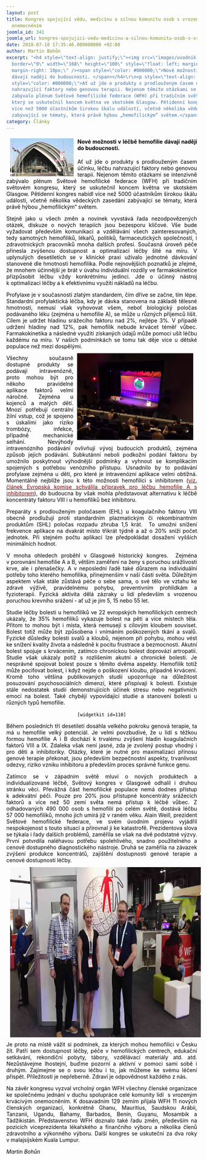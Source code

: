 ```yaml
---
layout: post
title: Kongres spojující vědu, medicínu a silnou komunitu osob s vrozeným krvácivým
  onemocněním
joomla_id: 341
joomla_url: kongres-spojujici-vedu-medicinu-a-silnou-komunitu-osob-s-vrozenym-krvacivym-onemocnenim
date: 2018-07-18 17:35:46.000000000 +02:00
author: Martin Bohůn
excerpt: "<h4 style=\"text-align: justify;\"><img src=\"images/uvodnik-clanku-foto/glasgow%20wfh%202018.jpg\"
  border=\"0\" width=\"168\" height=\"100\" style=\"float: left; margin-left: 10px;
  margin-right: 10px;\" /><span style=\"color: #000000;\">Nové možnosti v léčbě hemofilie
  dávají naději do budoucnosti. </span></h4>\r\n<p style=\"text-align: justify;\"><span
  style=\"color: #000000;\">Ať už jde o produkty s prodlouženým časem účinku, léčbu
  nahrazující faktory nebo genovou terapii. Nejenom těmito otázkami se intenzivně
  zabývalo plénum Světové hemofilické federace (WFH) při tradičním světovém kongresu,
  který se uskutečnil koncem května ve skotském Glasgow. Pětidenní kongres nabídl
  více než 5000 účastníkům širokou škálu událostí, včetně několika vědeckých zasedání
  zabývající se tématy, která právě hýbou „hemofilickým“ světem.</span></p>"
category: Články
---
```

<h4 style="text-align: justify;"><img src="images/uvodnik-clanku-foto/glasgow%20wfh%202018.jpg" border="0" width="168" height="100" style="float: left; margin-left: 10px; margin-right: 10px;" /><span style="color: #000000;">Nové možnosti v léčbě hemofilie dávají naději do budoucnosti. </span></h4>

<p style="text-align: justify;"><span style="color: #000000;">Ať už jde o produkty s prodlouženým časem účinku, léčbu nahrazující faktory nebo genovou terapii. Nejenom těmito otázkami se intenzivně zabývalo plénum Světové hemofilické federace (WFH) při tradičním světovém kongresu, který se uskutečnil koncem května ve skotském Glasgow. Pětidenní kongres nabídl více než 5000 účastníkům širokou škálu událostí, včetně několika vědeckých zasedání zabývající se tématy, která právě hýbou „hemofilickým“ světem.</span></p>



<p style="text-align: justify;"><span style="color: #000000;">Stejně jako u všech změn a novinek vyvstává řada nezodpovězených otázek, diskuze o nových terapiích jsou bezesporu klíčové. Vše bude vyžadovat především komunikaci a vzdělávání všech zainteresovaných, tedy samotných hemofiliků, lék</span><span style="color: #000000;">ařů, politiků, farmaceutických společností, i zdravotnických pracovníků mnoha dalších profesí. Současná úroveň péče přinesla zvýšenou dostupnost a optimalizaci léčby šité na míru. V uplynulých desetiletích se v klinické praxi užívalo jednotné dávkování stanovené dle hmotnosti hemofilika. Podle nejnově</span><span style="color: #000000;">j</span><span style="color: #000000;">ších poznatků je zřejmé, že mnohem účinnější je brát v úvahu individuální rozdíly ve farmakokinetice přizpůsobit léčbu vždy konkrétnímu jedinci. Jde o účinný nástroj k optimalizaci léčby a k efektivnímu využití nákladů na léčbu. </span></p>

<p style="text-align: justify;"><span style="color: #000000;">Profylaxe je v současnosti zlatým standardem, čím dříve se začne, tím lépe. Standardní profylaktická léčba, kdy je dávka stanovena na základě tělesné hmotnosti, nemusí však vyhovovat všem, neboť biologický poločas podávaného léku (zejména u hemofilie A), se může u různých příjemců lišit. Cílem je udržet hladinu srážecího faktoru nad 2%, nejlépe 3%. V případě udržení hladiny nad 12%, pak hemofilik nebude krvácet téměř vůbec. Farmakokinetika a následné využití získaných údajů může pomoci ušít léčbu každému na míru. V našich podmínkách se tomu tak děje více u dětské populace než mezi dospělými.</span><span style="color: #000000;"><img src="images/fotogalerie/WFH/kongres2018/wfh_kongresovy_sal_glasgow.jpg" border="0" width="307" height="229" style="margin: 10px; float: right;" /></span></p>

<p style="text-align: justify;"><span style="color: #000000;">Všechny současně dostupné produkty se podávají intravenózně, proto mohou být pro někoho pravidelné aplikace faktorů velmi náročné. Zejména u kojenců a malých dětí. Mnozí potřebují centrální žilní vstup, což je spojeno s úskalími jako riziko trombózy, infekce, případně mechanické selhání. Nevýhody intravenózního podávání ovlivňují vývoj budoucích produktů, zejména způsob jejich podávání. Subkutánní neboli podkožní podání faktoru by </span><span style="color: #000000;">umožnilo poskytnout výhodnější podmínky a vyhnout se komplikacím spojených s potřebou venózního přístupu. Usnadnilo by to podávání profylaxe zejména u dětí, pro které je intravenózní aplikace velmi obtížná. Momentálně nejblíže jsou k této možnosti hemofilici s inhibitorem (<span style="color: #800000;"><a href="index.php/cs/doplnkove-informace/rady-lecba/326-evropska-komise-schvalila-pripravek-pro-lecbu-hemofilie-a-s-inhibitorem"><span style="color: #800000;">viz. článek Evropská komise schválila přípravek pro léčbu hemofilie A s inhibitorem</span></a></span>), do budoucna by však mohla představovat alternativu k léčbě koncentráty faktoru VIII i u hemofiliků bez inhibitoru. </span></p>

<p style="text-align: justify;"><span style="color: #000000;">Preparáty s prodlouženým poločasem (EHL) u koagulačního faktoru VIII obecně prodlužují proti standardním plazmatickým či rekombinantním produktům (SHL) poločas rozpadu zhruba 1,5 krát.  To umožní snížení frekvence aplikace na dvakrát místo třikrát týdně a až o 20% sníží počet jedn</span><span style="color: #000000;">otek. Při stejném počtu aplikací lze předpokládat dosažení vyšších minimálních hodnot. </span></p>

<p style="text-align: justify;"><span style="color: #000000;">V mnoha ohledech proběhl v Glasgowě historický kongres.  Zejména v porovnání hemofilie A a B, větším zaměření na ženy s poruchou srážlivosti krve, ale i přenašečky. A v neposlední řadě také důrazem na individuální potřeby toho kterého hemofilika, přinejmenším v naší části světa. Důležitým aspektem však stále zůstává péče o sebe sama, o své tělo ve vztahu ke zdravé výživě, pravidelnému pohybu, preventivním prohlídkám a fyzioterapii. Fyzická aktivita dělá zázraky u lidí především s vrozenou poruchou krevního srážení - ať už je jim 5, 15 nebo 55 let.</span></p>

<p style="text-align: justify;"><span style="color: #000000;">Studie léčby bolesti u hemofiliků ve 22 evropských hemofilických centrech ukázaly, že 35% hemofiliků vykazuje bolest na pěti a více místech těla. Přitom to mohou být i místa, která nemusejí s cílovým kloubem souviset. Bolest totiž může být způsobena i vnímáním poškozených tkání a svalů. Fyzické důsledky bolesti svalů a kloubů, nejenom při pohybu, mohou vést ke snížení kvality života a následně k pocitu frustrace a bezmocnosti. Akutní bolest spojuje s krvácením, zatímco chronickou bolest doprovází artropatii. Studie však uk</span><span style="color: #000000;">ázaly potíž s rozlišením akutní a chronické bolesti. </span>J<span style="color: #000000;">e nesprávné spojovat bolest pouze s těmito dvěma aspekty. Hemofilik totiž může pociťovat bolest, i když nejde o poškození kloubu, případně krvácení. Kromě toho většina publikovaných studií upozorňuje na dů</span><span style="color: #000000;">ležitost posuzování psychosociálních dimenzí, které přispívají k bolesti. Existuje stále nedostatek studií demonstrujících účinek stresu nebo negativních emocí na bolest. Také chybějí vypovídající studie a stanovení bolesti u různých typů hemofilie.</span></p>

<p style="text-align: center;"><span style="color: #000000;"><span style="color: #000000;"><code>[widgetkit id=110]</code></span><br /></span></p>

<p style="text-align: justify;"><span style="color: #000000;">Během posledních tří desetiletí dosáhla velkého p</span><span style="color: #000000;">okroku genová terapie, ta má u hemofilie velký potenciál. Je velmi povzbudivé, že u lidí s těžkou formou hemofilie A i B dochází k trvalému zvýšení hladin koagulačních faktorů VIII a IX. Zdaleka však není jasné, zda je zvolený postup vhodný i pro děti a inhibitoriky. Otázky, které je nutné pro maximalizaci přínosu genové terapie překonat, jsou především bezpečnostní aspekty, trvanlivost odezvy, riziko vzniku inhibitoru a především proces správné funkce genu.</span></p>

<p style="text-align: justify;"><span style="color: #000000;">Zatímco se v západním světě mluví o nových</span><span style="color: #000000;"> produktech a individualizované lé</span><span style="color: #000000;">čbě, Světový kongres v Glasgowě odhalil i druhou stránku věci. Převážná část hemofilické populace nemá dodnes přístup k adekvátní péči. Pouze pr</span><span style="color: #000000;">o 20% jsou přístupné koncentráty srážecích faktorů a více než 50 zemí světa nemá přístup k léčbě vůbec. Z odhadovaných 490 000 osob s hemofilií po celém světě, dostává léčbu 57 000 hemofiliků, mnoho jich umírá již v raném věku. Alain Weill, prezident Světové hemofilické federace, ve svém úvodním projevu v</span><span style="color: #000000;">yjádřil nespokojenost s touto situací a přirovnal ji ke katastrofě. Prezidentova slova se týkala i řady dalších p</span><span style="color: #000000;">roblémů, zaměřila se však na</span><span style="color: #000000;"> dvě podstatné výzvy. První potvrdila naléhavou potřebu spolehlivého, snadno použitelného a cenově dostupného diagnostického nástroje. Druhá se zaměřila na závazek zvýšení</span><span style="color: #000000;"> p</span><span style="color: #000000;">rodukce koncentrátů, zajištění dostupnosti genové terapi</span><span style="color: #000000;">e a cenové dostupnosti léčby.</span><span style="color: #000000;"><img src="images/fotogalerie/WFH/kongres2018/wfh_kongres_glasgow_spolu.jpg" border="0" width="801" height="449" style="margin: 10px; float: left;" /></span></p>

<p style="text-align: justify;"><span style="color: #000000;">Je proto na místě vážit si podmínek, za kterýc</span><span style="color: #000000;">h mohou hemofilici v Česku ží</span><span style="color: #000000;">t</span><span style="color: #000000;">. Patří sem dostupnost léčby, péče v hemofilických centrech, edukační setkávání, rekondiční pobyty, tábory, vzdělávací materiály atd. atd. Nezůstávejme lhostejní, buďme pozorní a aktivní v </span><span style="color: #000000;">pomoci sami sobě i druhým. Zajímejme se o svou léčbu i to, jak můžeme ke svému léčení přispět. Příležito</span><span style="color: #000000;">stí je n</span><span style="color: #000000;">epřeberně. Zdraví je odpovědnost každého z nás.</span></p>

<p style="text-align: justify;"><span style="color: #000000;">Na závěr kongresu vyzval vrcholný orgán WFH všechny členské organizace ke společnému jedná</span><span style="color: #000000;">n</span><span style="color: #000000;">í v duchu spolupráce celé komunity lidí  s vrozeným krvácivým onemocněním. K dosavadním 129 zemím přijala WFH 11 nových členských organizací, konkrétně Ghanu, Mauritius, Saudskou Aráb</span><span style="color: #000000;">ii, Tanzanii, Ugandu, Bahamy, Barbados, Benin, Guyanu, Mosambik a Tádžikistán. Představenstvo WFH doznalo také řadu změn, především na pozicích viceprezidenta lékařského a finančního výboru a několika členů zdravotního a výkonného výboru. Další kongres se uskuteční za dva roky v malajsijském Kuala Lumpur.</span></p>

<p style="text-align: justify;"><em><span style="color: #000000;">Martin Bohůn</span></em></p>

<p style="text-align: justify;"><em><span style="color: #000000;"> </span></em></p>
